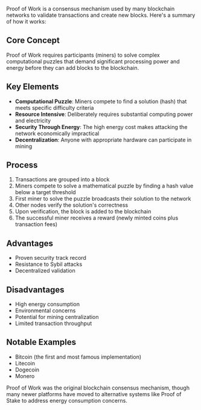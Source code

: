Proof of Work is a consensus mechanism used by many blockchain networks to validate transactions and create new blocks. Here's a summary of how it works:

## Core Concept

Proof of Work requires participants (miners) to solve complex computational puzzles that demand significant processing power and energy before they can add blocks to the blockchain.

## Key Elements
- **Computational Puzzle**: Miners compete to find a solution (hash) that meets specific difficulty criteria
- **Resource Intensive**: Deliberately requires substantial computing power and electricity
- **Security Through Energy**: The high energy cost makes attacking the network economically impractical
- **Decentralization**: Anyone with appropriate hardware can participate in mining

## Process
1. Transactions are grouped into a block
2. Miners compete to solve a mathematical puzzle by finding a hash value below a target threshold
3. First miner to solve the puzzle broadcasts their solution to the network
4. Other nodes verify the solution's correctness
5. Upon verification, the block is added to the blockchain
6. The successful miner receives a reward (newly minted coins plus transaction fees)

## Advantages
- Proven security track record
- Resistance to Sybil attacks
- Decentralized validation

## Disadvantages

- High energy consumption
- Environmental concerns
- Potential for mining centralization
- Limited transaction throughput

## Notable Examples

- Bitcoin (the first and most famous implementation)
- Litecoin
- Dogecoin
- Monero

Proof of Work was the original blockchain consensus mechanism, though many newer platforms have moved to alternative systems like Proof of Stake to address energy consumption concerns.